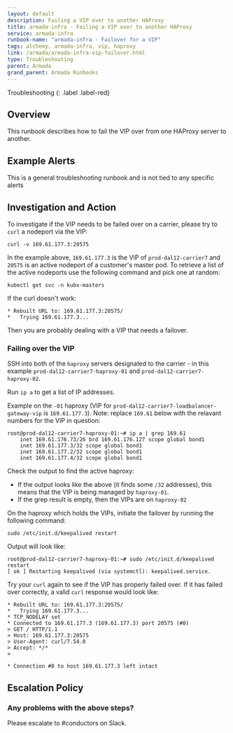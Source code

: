 ```yaml
---
layout: default
description: Failing a VIP over to another HAProxy
title: armada-infra - Failing a VIP over to another HAProxy
service: armada-infra
runbook-name: "armada-infra - Failover for a VIP"
tags: alchemy, armada-infra, vip, haproxy
link: /armada/armada-infra-vip-failover.html
type: Troubleshooting
parent: Armada
grand_parent: Armada Runbooks
---
```


Troubleshooting
{: .label .label-red}

## Overview

This runbook describes how to fail the VIP over from one HAProxy server to another.

## Example Alerts

This is a general troubleshooting runbook and is not tied to any specific alerts

## Investigation and Action

To investigate if the VIP needs to be failed over on a carrier, please try to `curl` a nodeport via the VIP:

`curl -v 169.61.177.3:20575`

In the example above, `169.61.177.3` is the VIP of `prod-dal12-carrier7` and `20575` is an active nodeport of a customer's master pod.  To retrieve a list of the active nodeports use the following command and pick one at random:

`kubectl get svc -n kubx-masters`

If the curl doesn't work:

~~~
* Rebuilt URL to: 169.61.177.3:20575/
*   Trying 169.61.177.3...
~~~

Then you are probably dealing with a VIP that needs a failover.

### Failing over the VIP

SSH into both of the `haproxy` servers designated to the carrier - in this example `prod-dal12-carrier7-haproxy-01` and `prod-dal12-carrier7-haproxy-02`.

Run `ip a` to get a list of IP addresses.

Example on the `-01` haproxy (VIP for `prod-dal12-carrier7-loadbalancer-gateway-vip` is `169.61.177.3`). Note: replace `169.61` below with the relavant numbers for the VIP in question:

~~~
root@prod-dal12-carrier7-haproxy-01:~# ip a | grep 169.61
    inet 169.61.176.73/26 brd 169.61.176.127 scope global bond1
    inet 169.61.177.3/32 scope global bond1
    inet 169.61.177.2/32 scope global bond1
    inet 169.61.177.4/32 scope global bond1
~~~

Check the output to find the active haproxy:
- If the output looks like the above (it finds some `/32` addresses), this means that the VIP is being managed by `haproxy-01`.
- If the grep result is empty, then the VIPs are on `haproxy-02`

On the haproxy which holds the VIPs, initiate the failover by running the following command:

`sudo /etc/init.d/keepalived restart`

Output will look like:

~~~
root@prod-dal12-carrier7-haproxy-01:~# sudo /etc/init.d/keepalived restart
[ ok ] Restarting keepalived (via systemctl): keepalived.service.
~~~

Try your `curl` again to see if the VIP has properly failed over.  If it has failed over correctly, a valid `curl` response would look like:

~~~
* Rebuilt URL to: 169.61.177.3:20575/
*   Trying 169.61.177.3...
* TCP_NODELAY set
* Connected to 169.61.177.3 (169.61.177.3) port 20575 (#0)
> GET / HTTP/1.1
> Host: 169.61.177.3:20575
> User-Agent: curl/7.54.0
> Accept: */*
> 

* Connection #0 to host 169.61.177.3 left intact
~~~

## Escalation Policy

### Any problems with the above steps?
Please escalate to #conductors on Slack.
